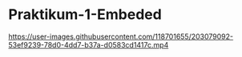 # Praktikum-1-Embeded

https://user-images.githubusercontent.com/118701655/203079092-53ef9239-78d0-4dd7-b37a-d0583cd1417c.mp4

